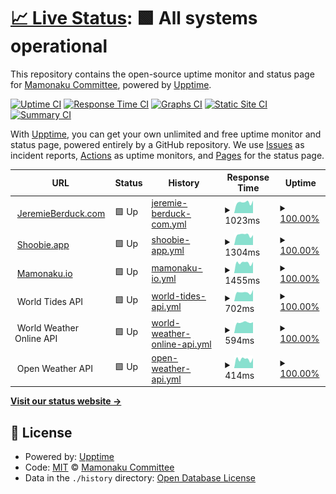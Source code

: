 # [📈 Live Status](https://MamonakuCommittee.github.io/status): <!--live status--> **🟩 All systems operational**

This repository contains the open-source uptime monitor and status page for [Mamonaku Committee](mamonaku.io), powered by [Upptime](https://github.com/upptime/upptime).

[![Uptime CI](https://github.com/koj-co/upptime/workflows/Uptime%20CI/badge.svg)](https://github.com/koj-co/upptime/actions?query=workflow%3A%22Uptime+CI%22)
[![Response Time CI](https://github.com/koj-co/upptime/workflows/Response%20Time%20CI/badge.svg)](https://github.com/koj-co/upptime/actions?query=workflow%3A%22Response+Time+CI%22)
[![Graphs CI](https://github.com/koj-co/upptime/workflows/Graphs%20CI/badge.svg)](https://github.com/koj-co/upptime/actions?query=workflow%3A%22Graphs+CI%22)
[![Static Site CI](https://github.com/koj-co/upptime/workflows/Static%20Site%20CI/badge.svg)](https://github.com/koj-co/upptime/actions?query=workflow%3A%22Static+Site+CI%22)
[![Summary CI](https://github.com/koj-co/upptime/workflows/Summary%20CI/badge.svg)](https://github.com/koj-co/upptime/actions?query=workflow%3A%22Summary+CI%22)

With [Upptime](https://upptime.js.org), you can get your own unlimited and free uptime monitor and status page, powered entirely by a GitHub repository. We use [Issues](https://github.com/MamonakuCommittee/status/issues) as incident reports, [Actions](https://github.com/MamonakuCommittee/status/actions) as uptime monitors, and [Pages](https://MamonakuCommittee.github.io/status) for the status page.

<!--start: status pages-->
<!-- This summary is generated by Upptime (https://github.com/upptime/upptime) -->
<!-- Do not edit this manually, your changes will be overwritten -->
<!-- prettier-ignore -->
| URL | Status | History | Response Time | Uptime |
| --- | ------ | ------- | ------------- | ------ |
| <img alt="" src="https://jeremieberduck.com/user/themes/jeremie-berduck-com/images/favicon/apple-touch-icon.png" height="13"> [JeremieBerduck.com](https://jeremieberduck.com) | 🟩 Up | [jeremie-berduck-com.yml](https://github.com/MamonakuCommittee/status/commits/HEAD/history/jeremie-berduck-com.yml) | <details><summary><img alt="Response time graph" src="./graphs/jeremie-berduck-com/response-time-week.png" height="20"> 1023ms</summary><br><a href="https://mamonakucommittee.github.io/status/history/jeremie-berduck-com"><img alt="Response time 922" src="https://img.shields.io/endpoint?url=https%3A%2F%2Fraw.githubusercontent.com%2FMamonakuCommittee%2Fstatus%2FHEAD%2Fapi%2Fjeremie-berduck-com%2Fresponse-time.json"></a><br><a href="https://mamonakucommittee.github.io/status/history/jeremie-berduck-com"><img alt="24-hour response time 976" src="https://img.shields.io/endpoint?url=https%3A%2F%2Fraw.githubusercontent.com%2FMamonakuCommittee%2Fstatus%2FHEAD%2Fapi%2Fjeremie-berduck-com%2Fresponse-time-day.json"></a><br><a href="https://mamonakucommittee.github.io/status/history/jeremie-berduck-com"><img alt="7-day response time 1023" src="https://img.shields.io/endpoint?url=https%3A%2F%2Fraw.githubusercontent.com%2FMamonakuCommittee%2Fstatus%2FHEAD%2Fapi%2Fjeremie-berduck-com%2Fresponse-time-week.json"></a><br><a href="https://mamonakucommittee.github.io/status/history/jeremie-berduck-com"><img alt="30-day response time 970" src="https://img.shields.io/endpoint?url=https%3A%2F%2Fraw.githubusercontent.com%2FMamonakuCommittee%2Fstatus%2FHEAD%2Fapi%2Fjeremie-berduck-com%2Fresponse-time-month.json"></a><br><a href="https://mamonakucommittee.github.io/status/history/jeremie-berduck-com"><img alt="1-year response time 922" src="https://img.shields.io/endpoint?url=https%3A%2F%2Fraw.githubusercontent.com%2FMamonakuCommittee%2Fstatus%2FHEAD%2Fapi%2Fjeremie-berduck-com%2Fresponse-time-year.json"></a></details> | <details><summary><a href="https://mamonakucommittee.github.io/status/history/jeremie-berduck-com">100.00%</a></summary><a href="https://mamonakucommittee.github.io/status/history/jeremie-berduck-com"><img alt="All-time uptime 99.76%" src="https://img.shields.io/endpoint?url=https%3A%2F%2Fraw.githubusercontent.com%2FMamonakuCommittee%2Fstatus%2FHEAD%2Fapi%2Fjeremie-berduck-com%2Fuptime.json"></a><br><a href="https://mamonakucommittee.github.io/status/history/jeremie-berduck-com"><img alt="24-hour uptime 100.00%" src="https://img.shields.io/endpoint?url=https%3A%2F%2Fraw.githubusercontent.com%2FMamonakuCommittee%2Fstatus%2FHEAD%2Fapi%2Fjeremie-berduck-com%2Fuptime-day.json"></a><br><a href="https://mamonakucommittee.github.io/status/history/jeremie-berduck-com"><img alt="7-day uptime 100.00%" src="https://img.shields.io/endpoint?url=https%3A%2F%2Fraw.githubusercontent.com%2FMamonakuCommittee%2Fstatus%2FHEAD%2Fapi%2Fjeremie-berduck-com%2Fuptime-week.json"></a><br><a href="https://mamonakucommittee.github.io/status/history/jeremie-berduck-com"><img alt="30-day uptime 100.00%" src="https://img.shields.io/endpoint?url=https%3A%2F%2Fraw.githubusercontent.com%2FMamonakuCommittee%2Fstatus%2FHEAD%2Fapi%2Fjeremie-berduck-com%2Fuptime-month.json"></a><br><a href="https://mamonakucommittee.github.io/status/history/jeremie-berduck-com"><img alt="1-year uptime 99.76%" src="https://img.shields.io/endpoint?url=https%3A%2F%2Fraw.githubusercontent.com%2FMamonakuCommittee%2Fstatus%2FHEAD%2Fapi%2Fjeremie-berduck-com%2Fuptime-year.json"></a></details>
| <img alt="" src="https://shoobie.app/user/themes/shoobie/images/favicons/apple-touch-icon.png" height="13"> [Shoobie.app](https://shoobie.app) | 🟩 Up | [shoobie-app.yml](https://github.com/MamonakuCommittee/status/commits/HEAD/history/shoobie-app.yml) | <details><summary><img alt="Response time graph" src="./graphs/shoobie-app/response-time-week.png" height="20"> 1304ms</summary><br><a href="https://mamonakucommittee.github.io/status/history/shoobie-app"><img alt="Response time 1181" src="https://img.shields.io/endpoint?url=https%3A%2F%2Fraw.githubusercontent.com%2FMamonakuCommittee%2Fstatus%2FHEAD%2Fapi%2Fshoobie-app%2Fresponse-time.json"></a><br><a href="https://mamonakucommittee.github.io/status/history/shoobie-app"><img alt="24-hour response time 1425" src="https://img.shields.io/endpoint?url=https%3A%2F%2Fraw.githubusercontent.com%2FMamonakuCommittee%2Fstatus%2FHEAD%2Fapi%2Fshoobie-app%2Fresponse-time-day.json"></a><br><a href="https://mamonakucommittee.github.io/status/history/shoobie-app"><img alt="7-day response time 1304" src="https://img.shields.io/endpoint?url=https%3A%2F%2Fraw.githubusercontent.com%2FMamonakuCommittee%2Fstatus%2FHEAD%2Fapi%2Fshoobie-app%2Fresponse-time-week.json"></a><br><a href="https://mamonakucommittee.github.io/status/history/shoobie-app"><img alt="30-day response time 1225" src="https://img.shields.io/endpoint?url=https%3A%2F%2Fraw.githubusercontent.com%2FMamonakuCommittee%2Fstatus%2FHEAD%2Fapi%2Fshoobie-app%2Fresponse-time-month.json"></a><br><a href="https://mamonakucommittee.github.io/status/history/shoobie-app"><img alt="1-year response time 1181" src="https://img.shields.io/endpoint?url=https%3A%2F%2Fraw.githubusercontent.com%2FMamonakuCommittee%2Fstatus%2FHEAD%2Fapi%2Fshoobie-app%2Fresponse-time-year.json"></a></details> | <details><summary><a href="https://mamonakucommittee.github.io/status/history/shoobie-app">100.00%</a></summary><a href="https://mamonakucommittee.github.io/status/history/shoobie-app"><img alt="All-time uptime 99.77%" src="https://img.shields.io/endpoint?url=https%3A%2F%2Fraw.githubusercontent.com%2FMamonakuCommittee%2Fstatus%2FHEAD%2Fapi%2Fshoobie-app%2Fuptime.json"></a><br><a href="https://mamonakucommittee.github.io/status/history/shoobie-app"><img alt="24-hour uptime 100.00%" src="https://img.shields.io/endpoint?url=https%3A%2F%2Fraw.githubusercontent.com%2FMamonakuCommittee%2Fstatus%2FHEAD%2Fapi%2Fshoobie-app%2Fuptime-day.json"></a><br><a href="https://mamonakucommittee.github.io/status/history/shoobie-app"><img alt="7-day uptime 100.00%" src="https://img.shields.io/endpoint?url=https%3A%2F%2Fraw.githubusercontent.com%2FMamonakuCommittee%2Fstatus%2FHEAD%2Fapi%2Fshoobie-app%2Fuptime-week.json"></a><br><a href="https://mamonakucommittee.github.io/status/history/shoobie-app"><img alt="30-day uptime 100.00%" src="https://img.shields.io/endpoint?url=https%3A%2F%2Fraw.githubusercontent.com%2FMamonakuCommittee%2Fstatus%2FHEAD%2Fapi%2Fshoobie-app%2Fuptime-month.json"></a><br><a href="https://mamonakucommittee.github.io/status/history/shoobie-app"><img alt="1-year uptime 99.77%" src="https://img.shields.io/endpoint?url=https%3A%2F%2Fraw.githubusercontent.com%2FMamonakuCommittee%2Fstatus%2FHEAD%2Fapi%2Fshoobie-app%2Fuptime-year.json"></a></details>
| <img alt="" src="https://favicons.githubusercontent.com/mamonaku.io" height="13"> [Mamonaku.io](https://mamonaku.io) | 🟩 Up | [mamonaku-io.yml](https://github.com/MamonakuCommittee/status/commits/HEAD/history/mamonaku-io.yml) | <details><summary><img alt="Response time graph" src="./graphs/mamonaku-io/response-time-week.png" height="20"> 1455ms</summary><br><a href="https://mamonakucommittee.github.io/status/history/mamonaku-io"><img alt="Response time 1460" src="https://img.shields.io/endpoint?url=https%3A%2F%2Fraw.githubusercontent.com%2FMamonakuCommittee%2Fstatus%2FHEAD%2Fapi%2Fmamonaku-io%2Fresponse-time.json"></a><br><a href="https://mamonakucommittee.github.io/status/history/mamonaku-io"><img alt="24-hour response time 1607" src="https://img.shields.io/endpoint?url=https%3A%2F%2Fraw.githubusercontent.com%2FMamonakuCommittee%2Fstatus%2FHEAD%2Fapi%2Fmamonaku-io%2Fresponse-time-day.json"></a><br><a href="https://mamonakucommittee.github.io/status/history/mamonaku-io"><img alt="7-day response time 1455" src="https://img.shields.io/endpoint?url=https%3A%2F%2Fraw.githubusercontent.com%2FMamonakuCommittee%2Fstatus%2FHEAD%2Fapi%2Fmamonaku-io%2Fresponse-time-week.json"></a><br><a href="https://mamonakucommittee.github.io/status/history/mamonaku-io"><img alt="30-day response time 1380" src="https://img.shields.io/endpoint?url=https%3A%2F%2Fraw.githubusercontent.com%2FMamonakuCommittee%2Fstatus%2FHEAD%2Fapi%2Fmamonaku-io%2Fresponse-time-month.json"></a><br><a href="https://mamonakucommittee.github.io/status/history/mamonaku-io"><img alt="1-year response time 1460" src="https://img.shields.io/endpoint?url=https%3A%2F%2Fraw.githubusercontent.com%2FMamonakuCommittee%2Fstatus%2FHEAD%2Fapi%2Fmamonaku-io%2Fresponse-time-year.json"></a></details> | <details><summary><a href="https://mamonakucommittee.github.io/status/history/mamonaku-io">100.00%</a></summary><a href="https://mamonakucommittee.github.io/status/history/mamonaku-io"><img alt="All-time uptime 99.78%" src="https://img.shields.io/endpoint?url=https%3A%2F%2Fraw.githubusercontent.com%2FMamonakuCommittee%2Fstatus%2FHEAD%2Fapi%2Fmamonaku-io%2Fuptime.json"></a><br><a href="https://mamonakucommittee.github.io/status/history/mamonaku-io"><img alt="24-hour uptime 100.00%" src="https://img.shields.io/endpoint?url=https%3A%2F%2Fraw.githubusercontent.com%2FMamonakuCommittee%2Fstatus%2FHEAD%2Fapi%2Fmamonaku-io%2Fuptime-day.json"></a><br><a href="https://mamonakucommittee.github.io/status/history/mamonaku-io"><img alt="7-day uptime 100.00%" src="https://img.shields.io/endpoint?url=https%3A%2F%2Fraw.githubusercontent.com%2FMamonakuCommittee%2Fstatus%2FHEAD%2Fapi%2Fmamonaku-io%2Fuptime-week.json"></a><br><a href="https://mamonakucommittee.github.io/status/history/mamonaku-io"><img alt="30-day uptime 100.00%" src="https://img.shields.io/endpoint?url=https%3A%2F%2Fraw.githubusercontent.com%2FMamonakuCommittee%2Fstatus%2FHEAD%2Fapi%2Fmamonaku-io%2Fuptime-month.json"></a><br><a href="https://mamonakucommittee.github.io/status/history/mamonaku-io"><img alt="1-year uptime 99.78%" src="https://img.shields.io/endpoint?url=https%3A%2F%2Fraw.githubusercontent.com%2FMamonakuCommittee%2Fstatus%2FHEAD%2Fapi%2Fmamonaku-io%2Fuptime-year.json"></a></details>
| <img alt="" src="https://favicons.githubusercontent.com/www.worldtides.info" height="13"> World Tides API | 🟩 Up | [world-tides-api.yml](https://github.com/MamonakuCommittee/status/commits/HEAD/history/world-tides-api.yml) | <details><summary><img alt="Response time graph" src="./graphs/world-tides-api/response-time-week.png" height="20"> 702ms</summary><br><a href="https://mamonakucommittee.github.io/status/history/world-tides-api"><img alt="Response time 647" src="https://img.shields.io/endpoint?url=https%3A%2F%2Fraw.githubusercontent.com%2FMamonakuCommittee%2Fstatus%2FHEAD%2Fapi%2Fworld-tides-api%2Fresponse-time.json"></a><br><a href="https://mamonakucommittee.github.io/status/history/world-tides-api"><img alt="24-hour response time 1974" src="https://img.shields.io/endpoint?url=https%3A%2F%2Fraw.githubusercontent.com%2FMamonakuCommittee%2Fstatus%2FHEAD%2Fapi%2Fworld-tides-api%2Fresponse-time-day.json"></a><br><a href="https://mamonakucommittee.github.io/status/history/world-tides-api"><img alt="7-day response time 702" src="https://img.shields.io/endpoint?url=https%3A%2F%2Fraw.githubusercontent.com%2FMamonakuCommittee%2Fstatus%2FHEAD%2Fapi%2Fworld-tides-api%2Fresponse-time-week.json"></a><br><a href="https://mamonakucommittee.github.io/status/history/world-tides-api"><img alt="30-day response time 576" src="https://img.shields.io/endpoint?url=https%3A%2F%2Fraw.githubusercontent.com%2FMamonakuCommittee%2Fstatus%2FHEAD%2Fapi%2Fworld-tides-api%2Fresponse-time-month.json"></a><br><a href="https://mamonakucommittee.github.io/status/history/world-tides-api"><img alt="1-year response time 647" src="https://img.shields.io/endpoint?url=https%3A%2F%2Fraw.githubusercontent.com%2FMamonakuCommittee%2Fstatus%2FHEAD%2Fapi%2Fworld-tides-api%2Fresponse-time-year.json"></a></details> | <details><summary><a href="https://mamonakucommittee.github.io/status/history/world-tides-api">100.00%</a></summary><a href="https://mamonakucommittee.github.io/status/history/world-tides-api"><img alt="All-time uptime 99.99%" src="https://img.shields.io/endpoint?url=https%3A%2F%2Fraw.githubusercontent.com%2FMamonakuCommittee%2Fstatus%2FHEAD%2Fapi%2Fworld-tides-api%2Fuptime.json"></a><br><a href="https://mamonakucommittee.github.io/status/history/world-tides-api"><img alt="24-hour uptime 100.00%" src="https://img.shields.io/endpoint?url=https%3A%2F%2Fraw.githubusercontent.com%2FMamonakuCommittee%2Fstatus%2FHEAD%2Fapi%2Fworld-tides-api%2Fuptime-day.json"></a><br><a href="https://mamonakucommittee.github.io/status/history/world-tides-api"><img alt="7-day uptime 100.00%" src="https://img.shields.io/endpoint?url=https%3A%2F%2Fraw.githubusercontent.com%2FMamonakuCommittee%2Fstatus%2FHEAD%2Fapi%2Fworld-tides-api%2Fuptime-week.json"></a><br><a href="https://mamonakucommittee.github.io/status/history/world-tides-api"><img alt="30-day uptime 100.00%" src="https://img.shields.io/endpoint?url=https%3A%2F%2Fraw.githubusercontent.com%2FMamonakuCommittee%2Fstatus%2FHEAD%2Fapi%2Fworld-tides-api%2Fuptime-month.json"></a><br><a href="https://mamonakucommittee.github.io/status/history/world-tides-api"><img alt="1-year uptime 99.99%" src="https://img.shields.io/endpoint?url=https%3A%2F%2Fraw.githubusercontent.com%2FMamonakuCommittee%2Fstatus%2FHEAD%2Fapi%2Fworld-tides-api%2Fuptime-year.json"></a></details>
| <img alt="" src="https://favicons.githubusercontent.com/api.worldweatheronline.com" height="13"> World Weather Online API | 🟩 Up | [world-weather-online-api.yml](https://github.com/MamonakuCommittee/status/commits/HEAD/history/world-weather-online-api.yml) | <details><summary><img alt="Response time graph" src="./graphs/world-weather-online-api/response-time-week.png" height="20"> 594ms</summary><br><a href="https://mamonakucommittee.github.io/status/history/world-weather-online-api"><img alt="Response time 565" src="https://img.shields.io/endpoint?url=https%3A%2F%2Fraw.githubusercontent.com%2FMamonakuCommittee%2Fstatus%2FHEAD%2Fapi%2Fworld-weather-online-api%2Fresponse-time.json"></a><br><a href="https://mamonakucommittee.github.io/status/history/world-weather-online-api"><img alt="24-hour response time 595" src="https://img.shields.io/endpoint?url=https%3A%2F%2Fraw.githubusercontent.com%2FMamonakuCommittee%2Fstatus%2FHEAD%2Fapi%2Fworld-weather-online-api%2Fresponse-time-day.json"></a><br><a href="https://mamonakucommittee.github.io/status/history/world-weather-online-api"><img alt="7-day response time 594" src="https://img.shields.io/endpoint?url=https%3A%2F%2Fraw.githubusercontent.com%2FMamonakuCommittee%2Fstatus%2FHEAD%2Fapi%2Fworld-weather-online-api%2Fresponse-time-week.json"></a><br><a href="https://mamonakucommittee.github.io/status/history/world-weather-online-api"><img alt="30-day response time 578" src="https://img.shields.io/endpoint?url=https%3A%2F%2Fraw.githubusercontent.com%2FMamonakuCommittee%2Fstatus%2FHEAD%2Fapi%2Fworld-weather-online-api%2Fresponse-time-month.json"></a><br><a href="https://mamonakucommittee.github.io/status/history/world-weather-online-api"><img alt="1-year response time 565" src="https://img.shields.io/endpoint?url=https%3A%2F%2Fraw.githubusercontent.com%2FMamonakuCommittee%2Fstatus%2FHEAD%2Fapi%2Fworld-weather-online-api%2Fresponse-time-year.json"></a></details> | <details><summary><a href="https://mamonakucommittee.github.io/status/history/world-weather-online-api">100.00%</a></summary><a href="https://mamonakucommittee.github.io/status/history/world-weather-online-api"><img alt="All-time uptime 99.98%" src="https://img.shields.io/endpoint?url=https%3A%2F%2Fraw.githubusercontent.com%2FMamonakuCommittee%2Fstatus%2FHEAD%2Fapi%2Fworld-weather-online-api%2Fuptime.json"></a><br><a href="https://mamonakucommittee.github.io/status/history/world-weather-online-api"><img alt="24-hour uptime 100.00%" src="https://img.shields.io/endpoint?url=https%3A%2F%2Fraw.githubusercontent.com%2FMamonakuCommittee%2Fstatus%2FHEAD%2Fapi%2Fworld-weather-online-api%2Fuptime-day.json"></a><br><a href="https://mamonakucommittee.github.io/status/history/world-weather-online-api"><img alt="7-day uptime 100.00%" src="https://img.shields.io/endpoint?url=https%3A%2F%2Fraw.githubusercontent.com%2FMamonakuCommittee%2Fstatus%2FHEAD%2Fapi%2Fworld-weather-online-api%2Fuptime-week.json"></a><br><a href="https://mamonakucommittee.github.io/status/history/world-weather-online-api"><img alt="30-day uptime 100.00%" src="https://img.shields.io/endpoint?url=https%3A%2F%2Fraw.githubusercontent.com%2FMamonakuCommittee%2Fstatus%2FHEAD%2Fapi%2Fworld-weather-online-api%2Fuptime-month.json"></a><br><a href="https://mamonakucommittee.github.io/status/history/world-weather-online-api"><img alt="1-year uptime 99.98%" src="https://img.shields.io/endpoint?url=https%3A%2F%2Fraw.githubusercontent.com%2FMamonakuCommittee%2Fstatus%2FHEAD%2Fapi%2Fworld-weather-online-api%2Fuptime-year.json"></a></details>
| <img alt="" src="https://favicons.githubusercontent.com/api.openweathermap.org" height="13"> Open Weather API | 🟩 Up | [open-weather-api.yml](https://github.com/MamonakuCommittee/status/commits/HEAD/history/open-weather-api.yml) | <details><summary><img alt="Response time graph" src="./graphs/open-weather-api/response-time-week.png" height="20"> 414ms</summary><br><a href="https://mamonakucommittee.github.io/status/history/open-weather-api"><img alt="Response time 395" src="https://img.shields.io/endpoint?url=https%3A%2F%2Fraw.githubusercontent.com%2FMamonakuCommittee%2Fstatus%2FHEAD%2Fapi%2Fopen-weather-api%2Fresponse-time.json"></a><br><a href="https://mamonakucommittee.github.io/status/history/open-weather-api"><img alt="24-hour response time 470" src="https://img.shields.io/endpoint?url=https%3A%2F%2Fraw.githubusercontent.com%2FMamonakuCommittee%2Fstatus%2FHEAD%2Fapi%2Fopen-weather-api%2Fresponse-time-day.json"></a><br><a href="https://mamonakucommittee.github.io/status/history/open-weather-api"><img alt="7-day response time 414" src="https://img.shields.io/endpoint?url=https%3A%2F%2Fraw.githubusercontent.com%2FMamonakuCommittee%2Fstatus%2FHEAD%2Fapi%2Fopen-weather-api%2Fresponse-time-week.json"></a><br><a href="https://mamonakucommittee.github.io/status/history/open-weather-api"><img alt="30-day response time 422" src="https://img.shields.io/endpoint?url=https%3A%2F%2Fraw.githubusercontent.com%2FMamonakuCommittee%2Fstatus%2FHEAD%2Fapi%2Fopen-weather-api%2Fresponse-time-month.json"></a><br><a href="https://mamonakucommittee.github.io/status/history/open-weather-api"><img alt="1-year response time 395" src="https://img.shields.io/endpoint?url=https%3A%2F%2Fraw.githubusercontent.com%2FMamonakuCommittee%2Fstatus%2FHEAD%2Fapi%2Fopen-weather-api%2Fresponse-time-year.json"></a></details> | <details><summary><a href="https://mamonakucommittee.github.io/status/history/open-weather-api">100.00%</a></summary><a href="https://mamonakucommittee.github.io/status/history/open-weather-api"><img alt="All-time uptime 100.00%" src="https://img.shields.io/endpoint?url=https%3A%2F%2Fraw.githubusercontent.com%2FMamonakuCommittee%2Fstatus%2FHEAD%2Fapi%2Fopen-weather-api%2Fuptime.json"></a><br><a href="https://mamonakucommittee.github.io/status/history/open-weather-api"><img alt="24-hour uptime 100.00%" src="https://img.shields.io/endpoint?url=https%3A%2F%2Fraw.githubusercontent.com%2FMamonakuCommittee%2Fstatus%2FHEAD%2Fapi%2Fopen-weather-api%2Fuptime-day.json"></a><br><a href="https://mamonakucommittee.github.io/status/history/open-weather-api"><img alt="7-day uptime 100.00%" src="https://img.shields.io/endpoint?url=https%3A%2F%2Fraw.githubusercontent.com%2FMamonakuCommittee%2Fstatus%2FHEAD%2Fapi%2Fopen-weather-api%2Fuptime-week.json"></a><br><a href="https://mamonakucommittee.github.io/status/history/open-weather-api"><img alt="30-day uptime 100.00%" src="https://img.shields.io/endpoint?url=https%3A%2F%2Fraw.githubusercontent.com%2FMamonakuCommittee%2Fstatus%2FHEAD%2Fapi%2Fopen-weather-api%2Fuptime-month.json"></a><br><a href="https://mamonakucommittee.github.io/status/history/open-weather-api"><img alt="1-year uptime 100.00%" src="https://img.shields.io/endpoint?url=https%3A%2F%2Fraw.githubusercontent.com%2FMamonakuCommittee%2Fstatus%2FHEAD%2Fapi%2Fopen-weather-api%2Fuptime-year.json"></a></details>

<!--end: status pages-->

[**Visit our status website →**](https://MamonakuCommittee.github.io/status)

## 📄 License

- Powered by: [Upptime](https://github.com/upptime/upptime)
- Code: [MIT](./LICENSE) © [Mamonaku Committee](mamonaku.io)
- Data in the `./history` directory: [Open Database License](https://opendatacommons.org/licenses/odbl/1-0/)
